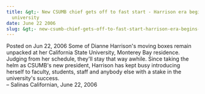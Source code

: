 ```yaml
---
title: &gt;- New CSUMB chief gets off to fast start - Harrison era begins at
  university
date: June 22 2006
slug: &gt;- new-csumb-chief-gets-off-to-fast-start-harrison-era-begins-at-university
---
```


 



<span class="date">Posted on Jun 22, 2006    </span>
Some of Dianne Harrison&apos;s moving boxes remain unpacked at her
California State University, Monterey Bay residence. Judging from
her schedule, they&apos;ll stay that way awhile. Since taking the helm
as CSUMB&apos;s new president, Harrison has kept busy introducing
herself to faculty, students, staff and anybody else with a stake
in the university&apos;s success.<br>
&#x2013; Salinas Californian, June 22, 2006<br/></br>




```
